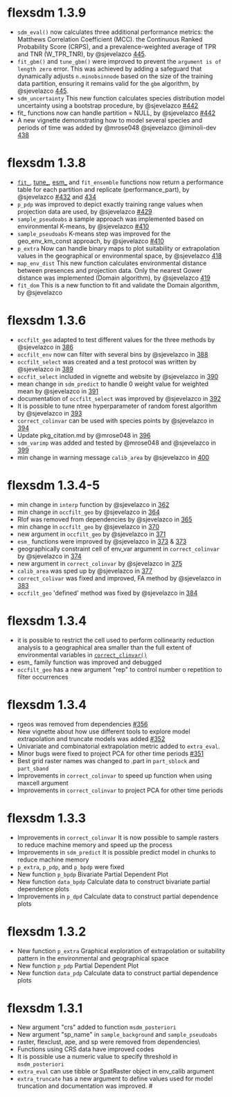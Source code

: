 # flexsdm 1.3.9
-   `sdm_eval()` now calculates three additional performance metrics: the Matthews Correlation Coefficient (MCC). the Continuous Ranked Probability Score (CRPS), and a prevalence-weighted average of TPR and TNR (W_TPR_TNR), by @sjevelazco [445](https://github.com/sjevelazco/flexsdm/pull/445).
-   `fit_gbm()` and `tune_gbm()` were improved to prevent the `argument is of length zero` error. This was achieved by adding a safeguard that dynamically adjusts `n.minobsinnode` based on the size of the training data partition, ensuring it remains valid for the `gbm` algorithm, by @sjevelazco [445](https://github.com/sjevelazco/flexsdm/pull/445).
-   `sdm_uncertainty` This new function calculates species distribution model uncertainty using a bootstrap procedure, by @sjevelazco [#442](https://github.com/sjevelazco/flexsdm/pull/442)
-   fit_ functions now can handle partition = NULL, by @sjevelazco [#442](https://github.com/sjevelazco/flexsdm/pull/442)
- A new vignette demonstrating how to model several species and periods of time was added by @mrose048 @sjevelazco @iminoli-dev [438](https://github.com/sjevelazco/flexsdm/pull/438)


# flexsdm 1.3.8

-   [`fit_`](https://sjevelazco.github.io/flexsdm/index.html#fit_-functions-family), [tune\_](https://sjevelazco.github.io/flexsdm/index.html#tune_-functions-family), [esm\_](https://sjevelazco.github.io/flexsdm/index.html#esm_-functions-family) and `fit_ensemble` functions now return a performance table for each partition and replicate (performance_part), by @sjevelazco [#432](https://github.com/sjevelazco/flexsdm/pull/432) and [434](https://github.com/sjevelazco/flexsdm/pull/434)
-   `p_pdp` was improved to depict exactly training range values when projection data are used, by @sjevelazco [#429](https://github.com/sjevelazco/flexsdm/pull/429)
-   `sample_pseudoabs` a sample approach was implemented based on environmental K-means, by @sjevelazco [#410](https://github.com/sjevelazco/flexsdm/pull/410)
-   `sample_pseudoabs` K-means step was improved for the geo_env_km_const approach, by @sjevelazco [#410](https://github.com/sjevelazco/flexsdm/pull/410)
-   `p_extra` Now can handle binary maps to plot suitability or extrapolation values in the geographical or environmental space, by @sjevelazco [418](https://github.com/sjevelazco/flexsdm/pull/418)
-   `map_env_dist` This new function calculates environmental distance between presences and projection data. Only the nearest Gower distance was implemented (Domain algorithm), by @sjevelazco [419](https://github.com/sjevelazco/flexsdm/pull/419/commits/8345526cc87e50d3194030f0ef24f9202bc43a7d)
-   `fit_dom` This is a new function to fit and validate the Domain algorithm, by @sjevelazco

# flexsdm 1.3.6

-   `occfilt_geo` adapted to test different values for the three methods by @sjevelazco in [386](https://github.com/sjevelazco/flexsdm/pull/386)
-   `occfilt_env` now can filter with several bins by @sjevelazco in [388](https://github.com/sjevelazco/flexsdm/pull/388)
-   `occfilt_select` was created and a test protocol was written by @sjevelazco in [389](https://github.com/sjevelazco/flexsdm/pull/389)
-   `occfit_select` included in vignette and website by @sjevelazco in [390](https://github.com/sjevelazco/flexsdm/pull/390)
-   mean change in `sdm_predict` to handle 0 weight value for weighted mean by @sjevelazco in [391](https://github.com/sjevelazco/flexsdm/pull/391)
-   documentation of `occfilt_select` was improved by @sjevelazco in [392](https://github.com/sjevelazco/flexsdm/pull/392)
-   It is possible to tune ntree hyperparameter of random forest algorithm by @sjevelazco in [393](https://github.com/sjevelazco/flexsdm/pull/393)
-   `correct_colinvar` can be used with species points by @sjevelazco in [394](https://github.com/sjevelazco/flexsdm/pull/394)
-   Update pkg_citation.md by @mrose048 in [396](https://github.com/sjevelazco/flexsdm/pull/396)
-   `sdm_varimp` was added and tested by @mrose048 and @sjevelazco in [399](https://github.com/sjevelazco/flexsdm/pull/399)
-   min change in warning message `calib_area` by @sjevelazco in [400](https://github.com/sjevelazco/flexsdm/pull/400)

# flexsdm 1.3.4-5

-   min change in `interp` function by @sjevelazco in [362](https://github.com/sjevelazco/flexsdm/pull/362)
-   min change in `occfilt_geo` by @sjevelazco in [364](https://github.com/sjevelazco/flexsdm/pull/364)
-   Rlof was removed from dependencies by @sjevelazco in [365](https://github.com/sjevelazco/flexsdm/pull/365)
-   min change in `occfilt_geo` by @sjevelazco in [370](https://github.com/sjevelazco/flexsdm/pull/370)
-   new argument in `occfilt_geo` by @sjevelazco in [371](https://github.com/sjevelazco/flexsdm/pull/371)
-   `esm_` functions were improved by @sjevelazco in [373](https://github.com/sjevelazco/flexsdm/pull/372) & [373](https://github.com/sjevelazco/flexsdm/pull/373)
-   geographically constraint cell of env_var argument in `correct_colinvar` by @sjevelazco in [374](https://github.com/sjevelazco/flexsdm/pull/374)
-   new argument in `correct_colinvar` by @sjevelazco in [375](https://github.com/sjevelazco/flexsdm/pull/375)
-   `calib_area` was sped up by @sjevelazco in [377](https://github.com/sjevelazco/flexsdm/pull/377)
-   `correct_colivar` was fixed and improved, FA method by @sjevelazco in [383](https://github.com/sjevelazco/flexsdm/pull/383)
-   `occfilt_geo` 'defined' method was fixed by @sjevelazco in [384](https://github.com/sjevelazco/flexsdm/pull/384)

# flexsdm 1.3.4

-   it is possible to restrict the cell used to perform collinearity reduction analysis to a geographical area smaller than the full extent of environmental variables in [`correct_clinvar()`](https://sjevelazco.github.io/flexsdm/reference/correct_colinvar.html)
-   esm\_ family function was improved and debugged
-   `occfilt_geo` has a new argument "rep" to control number o repetition to filter occurrences

# flexsdm 1.3.4

-   rgeos was removed from dependencies [#356](https://github.com/sjevelazco/flexsdm/pull/356)
-   New vignette about how use different tools to explore model extrapolation and truncate models was added [#352](https://github.com/sjevelazco/flexsdm/pull/352)
-   Univariate and combinatorial extrapolation metric added to `extra_eval`.
-   Minor bugs were fixed to project PCA for other time periods [#351](https://github.com/sjevelazco/flexsdm/commit/301e241b150d75da4aa01accb3127331ca3bdcb4)
-   Best grid raster names was changed to .part in `part_sblock` and `part_sband`
-   Improvements in `correct_colinvar` to speed up function when using maxcell argument
-   Improvements in `correct_colinvar` to project PCA for other time periods

# flexsdm 1.3.3

-   Improvements in `correct_colinvar` It is now possible to sample rasters to reduce machine memory and speed up the process
-   Improvements in `sdm_predict` It is possible predict model in chunks to reduce machine memory
-   `p_extra`, `p_pdp`, and `p_bpdp` were fixed
-   New function `p_bpdp` Bivariate Partial Dependent Plot
-   New function `data_bpdp` Calculate data to construct bivariate partial dependence plots
-   Improvements in `p_dpd` Calculate data to construct partial dependence plots

# flexsdm 1.3.2

-   New function `p_extra` Graphical exploration of extrapolation or suitability pattern in the environmental and geographical space
-   New function `p_pdp` Partial Dependent Plot
-   New function `data_pdp` Calculate data to construct partial dependence plots

# flexsdm 1.3.1

-   New argument "crs" added to function `msdm_posteriori`
-   New argument "sp_name" in `sample_background` and `sample_pseudoabs`
-   raster, flexclust, ape, and sp were removed from dependencies\
-   Functions using CRS data have improved codes
-   It is possible use a numeric value to specify threshold in `msdm_posteriori`
-   `extra_eval` can use tibble or SpatRaster object in env_calib argument
-   `extra_truncate` has a new argument to define values used for model truncation and documentation was improved. \#
